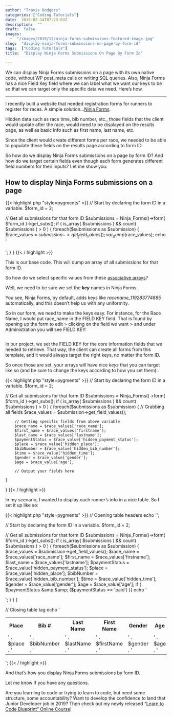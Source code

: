 ```yaml
---
author: "Travis Rodgers"
categories: ["Coding Tutorials"]
date:  2019-02-14T07:23:03Z
description:  ""
draft:  false
images: 
  -  "/images/2019/12/ninja-forms-submissions-featured-image.jpg"
slug:  "display-ninja-forms-submissions-on-page-by-form-id"
tags:  ["Coding Tutorials"]
title:  "Display Ninja Forms Submissions On Page By Form Id"

---
```


<div class="lead-paragraph"><span class="dropcap">W</span>e can display Ninja Forms submissions on a page with its own native code, without WP post_meta calls or writing SQL queries. Also, Ninja Forms has a nice Field Key field where we can label what we want our keys to be so that we can target only the specific data we need. Here&#8217;s how.</div><hr class="lead-hr">



<p>I recently built a website that needed registration forms for runners to register for races. A simple solution&#8230;<a href="https://ninjaforms.com" target="_blank" rel="noreferrer noopener" aria-label="Ninja Forms (opens in a new tab)">Ninja Forms</a>.</p>



<p>Hidden data such as race time, bib number, etc., those fields that the client would update after the race, would need to be displayed on the results page, as well as basic info such as first name, last name, etc.</p>



<p>Since the client would create different forms per race, we needed to be able to populate these fields on the results page according to form ID.</p>



<p>So how do we display Ninja Forms submissions on a page by form ID? And how do we target certain fields even though each form generates different field numbers for their inputs? Let me show you:</p>



<h2>How to display Ninja Forms submissions on a page</h2>

{{< highlight php "style=pygments" >}}
// Start by declaring the form ID in a variable.
$form_id = 2;

// Get all submissions for that form ID
$submissions = Ninja_Forms()->form( $form_id )->get_subs();
if ( is_array( $submissions ) &amp;&amp; count( $submissions ) > 0 ) {
    foreach($submissions as $submission) {
        $race_values = $submission->get_field_values();
        var_dump($race_values);
        echo '<br><br>';
    }
}
{{< / highlight >}}



<p>This is our base code. This will dump an array of all submissions for that form ID.</p>



<p>So how do we select specific values from these <a href="http://php.net/manual/en/language.types.array.php" target="_blank" rel="noreferrer noopener" aria-label="associative arrays (opens in a new tab)">associative arrays</a>? </p>



<p>Well, we need to be sure we set the <strong><em>key</em></strong> names in Ninja Forms.</p>



<p>You see, Ninja Forms, by default, adds keys like <em>racename_119283774885</em> automatically, and this doesn&#8217;t help us with any uniformity.</p>



<p>So in our form, we need to make the keys easy. For instance, for the Race Name, I would put race_name in the FIELD KEY field. That is found by opening up the form to edit > clicking on the field we want > and under Administration you will see FIELD KEY:</p>



<figure class="textcenter"><img src="/images/2019/12/display-ninja-forms-submissions-field-key.png" alt="" /></figure>



<p>In our project, we set the FIELD KEY for the core information fields that we needed to retrieve. That way, the client can create all forms from this template, and it would always target the right keys, no matter the form ID.</p>



<p>So once those are set, your arrays will have nice <em>keys</em> that you can target like so (and be sure to change the keys according to how you set them):.</p>

{{< highlight php "style=pygments" >}}
// Start by declaring the form ID in a variable.
$form_id = 2;

// Get all submissions for that form ID
$submissions = Ninja_Forms()->form( $form_id )->get_subs();
if ( is_array( $submissions ) &amp;&amp; count( $submissions ) > 0 ) {
    foreach($submissions as $submission) {
        // Grabbing all fields
        $race_values = $submission->get_field_values();

        // Getting specific fields from above variable
        $race_name = $race_values['race_name'];
        $first_name = $race_values['firstname'];
        $last_name = $race_values['lastname'];
        $paymentStatus = $race_value['hidden_payment_status'];
        $place = $race_value['hidden_place'];
        $bibNumber = $race_value['hidden_bib_number'];
        $time = $race_value['hidden_time'];
        $gender = $race_value['gender'];
        $age = $race_value['age'];

        // Output your fields here

    }
}
{{< / highlight >}}


<p>In my scenario, I wanted to display each runner&#8217;s info in a nice table. So I set it up like so:</p>

{{< highlight php "style=pygments" >}}
// Opening table headers
echo '<table><tr><th>Place</th><th>Bib #</th><th>Last Name</th><th>First Name</th><th>Gender</th><th>Age</th><th>Time</th></tr>';

// Start by declaring the form ID in a variable.
$form_id = 2;

// Get all submissions for that form ID
$submissions = Ninja_Forms()->form( $form_id )->get_subs();
if ( is_array( $submissions ) &amp;&amp; count( $submissions ) > 0 ) {
    foreach($submissions as $submission) {
        $race_values = $submission->get_field_values();
        $race_name = $race_values['race_name'];
        $first_name = $race_values['firstname'];
        $last_name = $race_values['lastname'];
        $paymentStatus = $race_value['hidden_payment_status'];
        $place = $race_value['hidden_place'];
        $bibNumber = $race_value['hidden_bib_number'];
        $time = $race_value['hidden_time'];
        $gender = $race_value['gender'];
        $age = $race_value['age'];
        if ( $paymentStatus &amp;&amp; ($paymentStatus == 'paid') ){
            echo '<tr><td>' . $place . '</td><td>' . $bibNumber . '</td><td>' . $lastName . '</td><td>' . $firstName . '</td><td>' . $gender . '</td><td>' . $age . '</td><td>' . $time . '</td></tr>';
        }
    }
}

// Closing table tag
echo '</table>';
{{< / highlight >}}



<p>And that&#8217;s how you display Ninja Forms submissions by form ID. </p>



<p>Let me know if you have any questions.</p>



<p class="has-background has-very-light-gray-background-color">Are you learning to code or trying to learn to code, but need some structure, some accountability? Want to develop the confidence to land that Junior Developer job in 2019? Then check out my newly released &#8220;<a rel="noreferrer noopener" aria-label="Learn to Code Blueprint&quot; Online Course (opens in a new tab)" href="https://learntocodeblueprint.com" target="_blank">Learn to Code Blueprint&#8221; Online Course</a>!</p>



